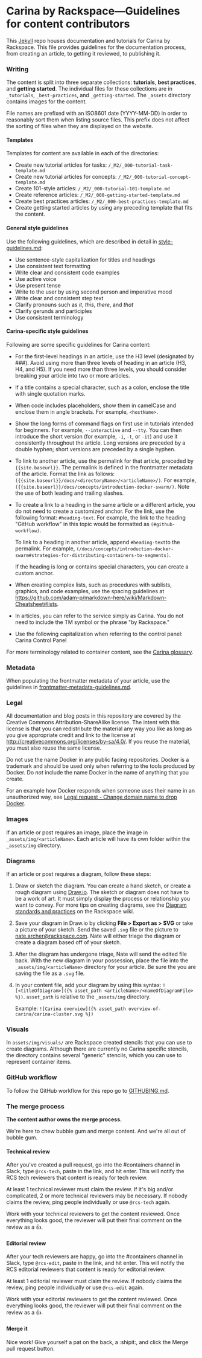 # Carina by Rackspace&mdash;Guidelines for content contributors

This [Jekyll](http://jekyllrb.com/) repo houses documentation and tutorials for Carina by Rackspace. This file provides guidelines for the documentation process, from creating an article, to getting it reviewed, to publishing it.

### Writing

The content is split into three separate collections: **tutorials**, **best practices**, and **getting started**. The individual files for these collections are in `_tutorials`, `_best-practices`, and `_getting-started`. The `_assets` directory contains images for the content.

File names are prefixed with an ISO8601 date (YYYY-MM-DD) in order to reasonably sort them when listing source files. This prefix does not affect the sorting of files when they are displayed on the website.

#### Templates

Templates for content are available in each of the directories:

- Create new tutorial articles for tasks: `/_M2/_000-tutorial-task-template.md`
- Create new tutorial articles for concepts: `/_M2/_000-tutorial-concept-template.md`
- Create 101-style articles: `/_M2/_000-tutorial-101-template.md`
- Create reference articles: `/_M2/_000-getting-started-template.md`
- Create best practices articles: `/_M2/_000-best-practices-template.md`
- Create getting started articles by using any preceding template that fits the content.

#### General style guidelines

Use the following guidelines, which are described in detail in [style-guidelines.md](style-guidelines.md):

- Use sentence-style capitalization for titles and headings
- Use consistent text formatting
- Write clear and consistent code examples
- Use active voice
- Use present tense
- Write to the user by using second person and imperative mood
- Write clear and consistent step text
- Clarify pronouns such as *it*, *this*, *there*, and *that*
- Clarify gerunds and participles
- Use consistent terminology

#### Carina-specific style guidelines

Following are some specific guidelines for Carina content:

- For the first-level headings in an article, use the H3 level (designated by ###). Avoid using more than three levels of heading in an article (H3, H4, and H5). If you need more than three levels, you should consider breaking your article into two or more articles.

- If a title contains a special character, such as a colon, enclose the title with single quotation marks.

- When code includes placeholders, show them in camelCase and enclose them in angle brackets. For example, `<hostName>`.

- Show the long forms of command flags on first use in tutorials intended for beginners. For example, `--interactive` and `--tty`. You can then introduce the short version (for example, `-i`, `-t`, or `-it`) and use it consistently throughout the article. Long versions are preceded by a double hyphen; short versions are preceded by a single hyphen.   

- To link to another article, use the permalink for that article, preceded by `{{site.baseurl}}`. The permalink is defined in the frontmatter metadata of the article. Format the link as follows: `({{site.baseurl}}/docs/<directoryName>/<articleName>/)`. For example, `({{site.baseurl}}/docs/concepts/introduction-docker-swarm/)`. Note the use of both leading and trailing slashes.

- To create a link to a heading in the same article or a different article, you do not need to create a customized anchor. For the link, use the following format: `#heading-text`. For example, the link to the heading "GitHub workflow" in this topic would be formatted as `(#github-workflow)`.

    To link to a heading in another article, append `#heading-text`to the permalink. For example, `(/docs/concepts/introduction-docker-swarm#strategies-for-distributing-containers-to-segments)`.

    If the heading is long or contains special characters, you can create a custom anchor.

- When creating complex lists, such as procedures with sublists, graphics, and code examples, use the spacing guidelines at https://github.com/adam-p/markdown-here/wiki/Markdown-Cheatsheet#lists.

- In articles, you can refer to the service simply as Carina. You do not need to include the TM symbol or the phrase "by Rackspace."

- Use the following capitalization when referring to the control panel: Carina Control Panel

For more terminology related to container content, see the [Carina glossary](_getting-started/008-glossary.md).

### Metadata

When populating the frontmatter metadata of your article, use the guidelines in [frontmatter-metadata-guidelines.md](frontmatter-metadata-guidelines.md).

### Legal

All documentation and blog posts in this repository are covered by the Creative Commons Attribution-ShareAlike license. The intent with this license is that you can redistribute the material any way you like as long as you give appropriate credit and link to the license at http://creativecommons.org/licenses/by-sa/4.0/. If you reuse the material, you must also reuse the same license.

Do not use the name Docker in any public facing repositories. Docker is a trademark and should be used only when referring to the tools produced by Docker. Do *not* include the name Docker in the name of anything that you create.

For an example how Docker responds when someone uses their name in an unauthorized way, see [Legal request - Change domain name to drop Docker](https://github.com/j-bennet/wharfee/issues/89).

### Images

If an article or post requires an image, place the image in `_assets/img/<articleName>`. Each article will have its own folder within the `_assets/img` directory.

### Diagrams

If an article or post requires a diagram, follow these steps:

1. Draw or sketch the diagram. You can create a hand sketch, or create a rough diagram using [Draw.io](https://www.draw.io/). The sketch or diagram does not have to be a work of art. It must simply display the process or relationship you want to convey. For more tips on creating diagrams, see the [Diagram standards and practices](https://one.rackspace.com/display/devdoc/Diagram+standards+and+practices) on the Rackspace wiki.

2. Save your diagram in Draw.io by clicking **File > Export as > SVG** or take a picture of your sketch. Send the saved `.svg` file or the picture to <nate.archer@rackspace.com>. Nate will either triage the diagram or create a diagram based off of your sketch.

3. After the diagram has undergone triage, Nate will send the edited file back. With the new diagram in your possession, place the file into the `_assets/img/<articleName>` directory for your article. Be sure the you are saving the file as a `.svg` file.

4. In your content file, add your diagram by using this syntax: `![<titleOfDiagram>]({% asset_path
<articleName>/<nameOfDiagramFile> %})`. `asset_path` is relative to the `_assets/img` directory.

    Example: `![Carina overview]({% asset_path overview-of-carina/carina-cluster.svg %})`

### Visuals

In `assets/img/visuals/` are Rackspace created stencils that you can use to create diagrams. Although there are currently no Carina specific stencils, the directory contains several "generic" stencils, which you can use to represent container items.

### GitHub workflow

To follow the GitHub workflow for this repo go to [GITHUBING.md](GITHUBING.md).

### The merge process

**The content author owns the merge process.**

We're here to chew bubble gum and merge content. And we're all out of bubble gum.

#### Technical review

After you've created a pull request, go into the #containers channel in Slack, type `@rcs-tech`, paste in the link, and hit enter. This will notify the RCS tech reviewers that content is ready for tech review.

At least 1 technical reviewer must claim the review. If it's big and/or complicated, 2 or more technical reviewers may be necessary. If nobody claims the review, ping people individually or use `@rcs-tech` again.

Work with your technical reviewers to get the content reviewed. Once everything looks good, the reviewer will put their final comment on the review as a :+1:.

#### Editorial review

After your tech reviewers are happy, go into the #containers channel in Slack, type `@rcs-edit`, paste in the link, and hit enter. This will notify the RCS editorial reviewers that content is ready for editorial review.

At least 1 editorial reviewer must claim the review. If nobody claims the review, ping people individually or use `@rcs-edit` again.

Work with your editorial reviewers to get the content reviewed. Once everything looks good, the reviewer will put their final comment on the review as a :+1:.

#### Merge it

Nice work! Give yourself a pat on the back, a :shipit:, and click the Merge pull request button.
